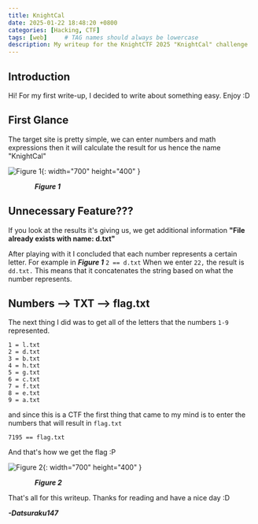 ```yaml
---
title: KnightCal
date: 2025-01-22 18:48:20 +0800
categories: [Hacking, CTF]
tags: [web]     # TAG names should always be lowercase
description: My writeup for the KnightCTF 2025 "KnightCal" challenge
---
```


## Introduction

Hi! For my first write-up, I decided to write about something easy. Enjoy :D


## First Glance

The target site is pretty simple, we can enter numbers and math expressions then it will calculate the result for us hence the name "KnightCal"


![Figure 1](https://github.com/user-attachments/assets/e5a2f685-6f7f-46cf-b818-81b5c188b3b3){: width="700" height="400" }

&emsp; &emsp; &emsp; ***Figure 1***



## Unnecessary Feature???

If you look at the results it's giving us, we get additional information **"File already exists with name: d.txt"**

After playing with it I concluded that each number represents a certain letter. For example in ***Figure 1*** `2 == d.txt`
When we enter `22,` the result is `dd.txt.` This means that it concatenates the string based on what the number represents.

## Numbers --> TXT --> flag.txt

The next thing I did was to get all of the letters that the numbers `1-9` represented.

```
1 = l.txt
2 = d.txt
3 = b.txt 
4 = h.txt
5 = g.txt
6 = c.txt
7 = f.txt
8 = e.txt
9 = a.txt
```

and since this is a CTF the first thing that came to my mind is to enter the numbers that will result in `flag.txt`

`7195 == flag.txt`

And that's how we get the flag :P

![Figure 2](https://github.com/user-attachments/assets/39950f84-7287-4f68-ab43-0a08ac502034){: width="700" height="400" }

&emsp; &emsp; &emsp; ***Figure 2***

That's all for this writeup. Thanks for reading and have a nice day :D

***-Datsuraku147***